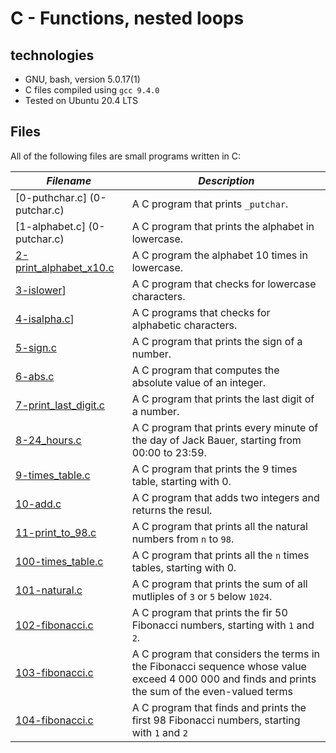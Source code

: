 # C - Functions, nested loops

## technologies

  * GNU, bash, version 5.0.17(1)
  * C files compiled using `gcc 9.4.0`
  * Tested on Ubuntu 20.4 LTS

## Files

All of the following files are small programs written in C:

| ***Filename*** | ***Description*** |
|----------------|-------------------|
| [0-puthchar.c] (0-putchar.c) | A C program that prints `_putchar`. |
| [1-alphabet.c] (0-putchar.c) | A C program that prints the alphabet in lowercase. |
| [2-print_alphabet_x10.c](2-print_alphabet_x10.c) | A C program the alphabet 10 times in lowercase. |
| [3-islower](3-islower.c)] | A C program that checks for lowercase characters. |
| [4-isalpha.c](4-isalpha.c)] | A C programs that checks for alphabetic characters. |
| [5-sign.c](5-sign.c) | A C program that prints the sign of a number. |
| [6-abs.c](6-abs.c) | A C program that computes the absolute value of an integer. |
| [7-print_last_digit.c](7-print_last_digit.c) | A C program that prints the last digit of a number. |
| [8-24_hours.c](8-24_hours.c) | A C program that prints every minute of the day of Jack Bauer, starting from 00:00 to 23:59. |
| [9-times_table.c](9-times_table.c) | A C program that prints the 9 times table, starting with 0. |
| [10-add.c](10-add.c) | A C program that adds two integers and returns the resul. |
| [11-print_to_98.c](11-print_to_98.c) | A C program that prints all the natural numbers from `n` to `98`. |
| [100-times_table.c](100-times_table.c) | A C program that prints all the `n` times tables, starting with 0. |
| [101-natural.c](101-natural.c) | A C program that prints the sum of all mutliples of `3` or `5` below `1024`. |
| [102-fibonacci.c](102-fibonacci.c) | A C program that prints the fir 50 Fibonacci numbers, starting with `1` and `2`. |
| [103-fibonacci.c](103-fibonacci.c) | A C program that considers the terms in the Fibonacci sequence whose value exceed 4 000 000 and finds and prints the sum of the even-valued terms |
| [104-fibonacci.c](104-fibonacci.c) | A C program that finds and prints the first 98 Fibonacci numbers, starting with `1` and `2` | 
